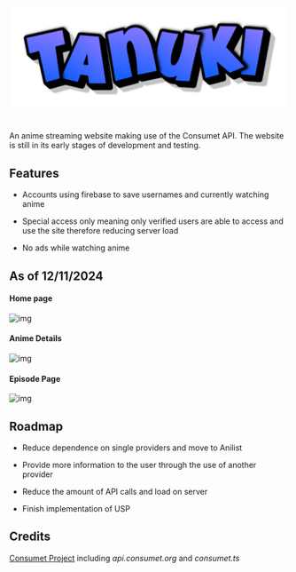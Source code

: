 
![Logo](https://github.com/SimonOkolo/Tanuki/blob/main/tanuki-logo.png?raw=True)



#
An anime streaming website making use of the Consumet API. The website is still in its early stages of development and testing.




## Features

- Accounts using firebase to save usernames and currently watching anime

- Special access only meaning only verified users are able to access and use the site therefore reducing server load

- No ads while watching anime
## As of 12/11/2024

#### Home page
![img](https://i.ibb.co/TLJBxrC/Screenshot-2024-11-12-133707.png)

#### Anime Details
![img](https://i.ibb.co/Nj3tYc8/Screenshot-2024-11-12-133722.png)

#### Episode Page
![img](https://i.ibb.co/CzTQd9t/Screenshot-2024-11-12-133738.png)
## Roadmap

- Reduce dependence on single providers and move to Anilist

- Provide more information to the user through the use of another provider

- Reduce the amount of API calls and load on server

- Finish implementation of USP




## Credits

[Consumet Project](https://github.com/consumet) including *api.consumet.org* and *consumet.ts*
